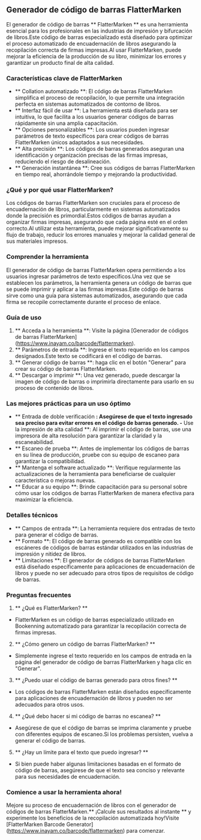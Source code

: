 ## Generador de código de barras FlatterMarken

El generador de código de barras ** FlatterMarken ** es una herramienta esencial para los profesionales en las industrias de impresión y bifurcación de libros.Este código de barras especializado está diseñado para optimizar el proceso automatizado de encuadernación de libros asegurando la recopilación correcta de firmas impresas.Al usar FlatterMarken, puede mejorar la eficiencia de la producción de su libro, minimizar los errores y garantizar un producto final de alta calidad.

### Características clave de FlatterMarken

- ** Collation automatizado **: El código de barras FlatterMarken simplifica el proceso de recopilación, lo que permite una integración perfecta en sistemas automatizados de contorno de libros.
- ** Interfaz fácil de usar **: La herramienta está diseñada para ser intuitiva, lo que facilita a los usuarios generar códigos de barras rápidamente sin una amplia capacitación.
- ** Opciones personalizables **: Los usuarios pueden ingresar parámetros de texto específicos para crear códigos de barras FlatterMarken únicos adaptados a sus necesidades.
- ** Alta precisión **: Los códigos de barras generados aseguran una identificación y organización precisas de las firmas impresas, reduciendo el riesgo de desalineación.
- ** Generación instantánea **: Cree sus códigos de barras FlatterMarken en tiempo real, ahorrándole tiempo y mejorando la productividad.

### ¿Qué y por qué usar FlatterMarken?

Los códigos de barras FlatterMarken son cruciales para el proceso de encuadernación de libros, particularmente en sistemas automatizados donde la precisión es primordial.Estos códigos de barras ayudan a organizar firmas impresas, asegurando que cada página esté en el orden correcto.Al utilizar esta herramienta, puede mejorar significativamente su flujo de trabajo, reducir los errores manuales y mejorar la calidad general de sus materiales impresos.

### Comprender la herramienta

El generador de código de barras FlatterMarken opera permitiendo a los usuarios ingresar parámetros de texto específicos.Una vez que se establecen los parámetros, la herramienta genera un código de barras que se puede imprimir y aplicar a las firmas impresas.Este código de barras sirve como una guía para sistemas automatizados, asegurando que cada firma se recopile correctamente durante el proceso de enlace.

### Guía de uso

1. ** Acceda a la herramienta **: Visite la página [Generador de códigos de barras FlatterMarken] (https://www.inayam.co/barcode/flattermarken).
2. ** Parámetros de entrada **: Ingrese el texto requerido en los campos designados.Este texto se codificará en el código de barras.
3. ** Generar código de barras **: haga clic en el botón "Generar" para crear su código de barras FlatterMarken.
4. ** Descargar o imprimir **: Una vez generado, puede descargar la imagen de código de barras o imprimirla directamente para usarlo en su proceso de contenido de libros.

### Las mejores prácticas para un uso óptimo

- ** Entrada de doble verificación **: Asegúrese de que el texto ingresado sea preciso para evitar errores en el código de barras generado.
-** Use la impresión de alta calidad **: Al imprimir el código de barras, use una impresora de alta resolución para garantizar la claridad y la escaneabilidad.
- ** Escaneo de prueba **: Antes de implementar los códigos de barras en su línea de producción, pruebe con su equipo de escaneo para garantizar la compatibilidad.
- ** Mantenga el software actualizado **: Verifique regularmente las actualizaciones de la herramienta para beneficiarse de cualquier característica o mejoras nuevas.
- ** Educar a su equipo **: Brinde capacitación para su personal sobre cómo usar los códigos de barras FlatterMarken de manera efectiva para maximizar la eficiencia.

### Detalles técnicos

- ** Campos de entrada **: La herramienta requiere dos entradas de texto para generar el código de barras.
- ** Formato **: El código de barras generado es compatible con los escáneres de códigos de barras estándar utilizados en las industrias de impresión y nitidez de libros.
- ** Limitaciones **: El generador de códigos de barras FlatterMarken está diseñado específicamente para aplicaciones de encuadernación de libros y puede no ser adecuado para otros tipos de requisitos de código de barras.

### Preguntas frecuentes

1. ** ¿Qué es FlatterMarken? **
- FlatterMarken es un código de barras especializado utilizado en Bookenning automatizado para garantizar la recopilación correcta de firmas impresas.

2. ** ¿Cómo genero un código de barras FlatterMarken? **
- Simplemente ingrese el texto requerido en los campos de entrada en la página del generador de código de barras FlatterMarken y haga clic en "Generar".

3. ** ¿Puedo usar el código de barras generado para otros fines? **
- Los códigos de barras FlatterMarken están diseñados específicamente para aplicaciones de encuadernación de libros y pueden no ser adecuados para otros usos.

4. ** ¿Qué debo hacer si mi código de barras no escanea? **
- Asegúrese de que el código de barras se imprima claramente y pruebe con diferentes equipos de escaneo.Si los problemas persisten, vuelva a generar el código de barras.

5. ** ¿Hay un límite para el texto que puedo ingresar? **
- Si bien puede haber algunas limitaciones basadas en el formato de código de barras, asegúrese de que el texto sea conciso y relevante para sus necesidades de encuadernación.

### Comience a usar la herramienta ahora!

Mejore su proceso de encuadernación de libros con el generador de códigos de barras FlatterMarken.** ¡Calcule sus resultados al instante ** y experimente los beneficios de la recopilación automatizada hoy!Visite [FlatterMarken Barcode Generator] (https://www.inayam.co/barcode/flattermarken) para comenzar.